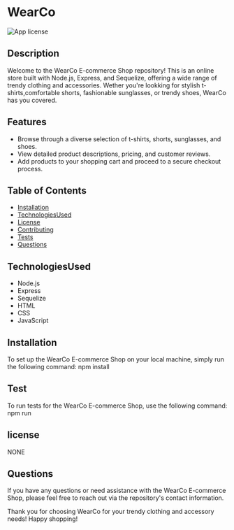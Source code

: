 # WearCo 

  ![App license](https://img.shields.io/badge/license-NONE-blue.svg)


## Description
  Welcome to the WearCo E-commerce Shop repository! This is an online store built with Node.js, Express, and Sequelize, offering a wide range of trendy clothing and accessories. Wether you're lookking for stylish t-shirts,comfortable shorts, fashionable sunglasses, or trendy shoes, WearCo has you covered.

## Features

- Browse through a diverse selection of t-shirts, shorts, sunglasses, and shoes.
- View detailed product descriptions, pricing, and customer reviews.
- Add products to your shopping cart and proceed to a secure checkout process.


## Table of Contents
  - [Installation](#installation)
  - [TechnologiesUsed](#TechnologiesUsed)
  - [License](#license)
  - [Contributing](#contributing)
  - [Tests](#tests)
  - [Questions](#questions)

## TechnologiesUsed

- Node.js
- Express
- Sequelize
- HTML
- CSS
- JavaScript

## Installation 
To set up the WearCo E-commerce Shop on your local machine, simply run the following command:
  npm install

## Test 
To run tests for the WearCo E-commerce Shop, use the following command:
  npm run

## license
  NONE

## Questions
If you have any questions or need assistance with the WearCo E-commerce Shop, please feel free to reach out via the repository's contact information.

Thank you for choosing WearCo for your trendy clothing and accessory needs! Happy shopping!

